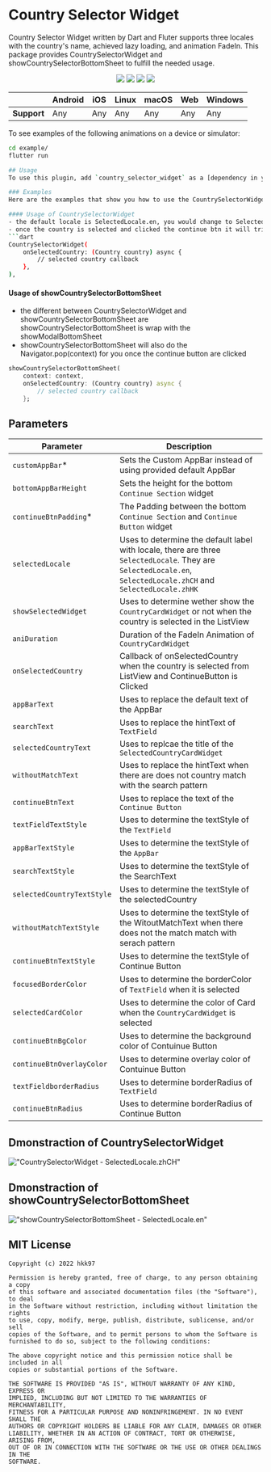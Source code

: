 # Country Selector Widget

Country Selector Widget written by Dart and Fluter supports three locales with the country's name, achieved lazy loading, and animation FadeIn. This package provides CountrySelectorWidget and showCountrySelectorBottomSheet to fulfill the needed usage.

<p align="center">
     <a href="https://github.com/flutter/flutter/tree/3.3.8" alt="Flutter">
        <img src="https://img.shields.io/badge/Flutter-v3.3.8 (stable)-4BC51D.svg?style=flat" /></a>
     <a alt="Dart">
        <img src="https://img.shields.io/badge/Dart-v2.18.4 (stable)-4BC51D.svg?style=flat" /></a>
     <a alt="DevTools">
        <img src="https://img.shields.io/badge/DevTools-v2.15.0 (stable)-4BC51D.svg?style=flat" /></a>
     <a alt="VS Code">
        <img src="https://img.shields.io/badge/VS Code-v1.68.1-4BC51D.svg?style=flat" /></a>
</p>

|             | Android | iOS  | Linux | macOS  | Web | Windows     |
|-------------|---------|------|-------|--------|-----|-------------|
| **Support** | Any | Any | Any   | Any | Any | Any         |

To see examples of the following animations on a device or simulator:

```bash
cd example/
flutter run

## Usage
To use this plugin, add `country_selector_widget` as a [dependency in your pubspec.yaml file].

### Examples
Here are the examples that show you how to use the CountrySelectorWidget and showCountrySelectorBottomSheet.

#### Usage of CountrySelectorWidget
- the default locale is SelectedLocale.en, you would change to SelectedLocale.zhCH or SelectedLocale.zhHK
- once the country is selected and clicked the continue btn it will trigger the valueChangedCallback called onSelectedCountry and return the Country
```dart
CountrySelectorWidget(
    onSelectedCountry: (Country country) async {
        // selected country callback 
    },
),
```

#### Usage of showCountrySelectorBottomSheet

- the different between CountrySelectorWidget and showCountrySelectorBottomSheet are showCountrySelectorBottomSheet is wrap with the showModalBottomSheet
- showCountrySelectorBottomSheet will also do the Navigator.pop(context) for you once the continue button are clicked

```dart
showCountrySelectorBottomSheet(
    context: context,
    onSelectedCountry: (Country country) async {
        // selected country callback 
    };
```

## Parameters

| Parameter | Description |
|---|---|
| `customAppBar`* | Sets the Custom AppBar instead of using provided default AppBar  |
| `bottomAppBarHeight` | Sets the height for the bottom `Continue Section` widget |
| `continueBtnPadding`* | The Padding between the bottom `Continue Section` and `Continue Button` widget |
| `selectedLocale` | Uses to determine the default label with locale, there are three `SelectedLocale`. They are `SelectedLocale.en`, `SelectedLocale.zhCH` and `SelectedLocale.zhHK` |
| `showSelectedWidget` | Uses to determine wether show the `CountryCardWidget` or not when the country is selected in the ListView |
| `aniDuration` | Duration of the FadeIn Animation of `CountryCardWidget` |
| `onSelectedCountry` | Callback of onSelectedCountry when the country is selected from ListView and ContinueButton is Clicked |
| `appBarText` | Uses to replace the default text of the AppBar |
| `searchText` | Uses to replace the hintText of `TextField` |
| `selectedCountryText` | Uses to replcae the title of the `SelectedCountryCardWidget` |
| `withoutMatchText` |  Uses to replace the hintText when there are does not country match with the search pattern |
| `continueBtnText` | Uses to replace the text of the `Continue Button` |
| `textFieldTextStyle` | Uses to determine the textStyle of the `TextField` |
| `appBarTextStyle` | Uses to determine the textStyle of the `AppBar` |
| `searchTextStyle` | Uses to determine the textStyle of the SearchText |
| `selectedCountryTextStyle` | Uses to determine the textStyle of the selectedCountry |
| `withoutMatchTextStyle` | Uses to determine the textStyle of the WitoutMatchText when there does not the match match with serach pattern |
| `continueBtnTextStyle` | Uses to determine the textStyle of Continue Button |
| `focusedBorderColor` | Uses to determine the borderColor of `TextField` when it is selected |
| `selectedCardColor` | Uses to determine the color of Card when the `CountryCardWidget` is selected |
| `continueBtnBgColor` | Uses to determine the background color of Contuinue Button |
| `continueBtnOverlayColor` | Uses to determine overlay color of Contuinue Button |
| `textFieldborderRadius` | Uses to determine borderRadius of `TextField` |
| `continueBtnRadius` | Uses to determine borderRadius of Continue Button |

## Dmonstraction of CountrySelectorWidget

!["CountrySelectorWidget - SelectedLocale.zhCH"](example/demo_gifs/countrySelectorWidget_demo.gif)

## Dmonstraction of showCountrySelectorBottomSheet

!["showCountrySelectorBottomSheet - SelectedLocale.en"](example/demo_gifs/showCountrySelectorBottomSheet.gif)

## MIT License

```
Copyright (c) 2022 hkk97

Permission is hereby granted, free of charge, to any person obtaining a copy
of this software and associated documentation files (the "Software"), to deal
in the Software without restriction, including without limitation the rights
to use, copy, modify, merge, publish, distribute, sublicense, and/or sell
copies of the Software, and to permit persons to whom the Software is
furnished to do so, subject to the following conditions:

The above copyright notice and this permission notice shall be included in all
copies or substantial portions of the Software.

THE SOFTWARE IS PROVIDED "AS IS", WITHOUT WARRANTY OF ANY KIND, EXPRESS OR
IMPLIED, INCLUDING BUT NOT LIMITED TO THE WARRANTIES OF MERCHANTABILITY,
FITNESS FOR A PARTICULAR PURPOSE AND NONINFRINGEMENT. IN NO EVENT SHALL THE
AUTHORS OR COPYRIGHT HOLDERS BE LIABLE FOR ANY CLAIM, DAMAGES OR OTHER
LIABILITY, WHETHER IN AN ACTION OF CONTRACT, TORT OR OTHERWISE, ARISING FROM,
OUT OF OR IN CONNECTION WITH THE SOFTWARE OR THE USE OR OTHER DEALINGS IN THE
SOFTWARE.
```
